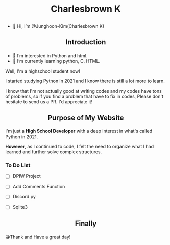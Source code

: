 # <p align="center">Charlesbrown K</p>
- 👋 Hi, I’m @Junghoon-Kim(Charlesbrown K)

## <p align="center">Introduction</p>
- 👀 I’m interested in Python and html.
- 🌱 I’m currently learning python, C, HTML.

Well, I'm a highschool student now!

I started studying Python in 2021 and I know there is still a lot more to learn.

I know that I'm not actually good at writing codes and my codes have tons of problems, so if you find a problem that have to fix in codes, Please don't hesitate to send us a PR. I'd appreciate it!

## <p align="center">Purpose of My Website</p>
I'm just a **High School Developer** with a deep interest in what's called Python in 2021.

**However**, as I continued to code, I felt the need to organize what I had learned and further solve complex structures.

### To Do List
- [ ] DPIW Project

- [ ] Add Comments Function

- [ ] Discord.py

- [ ] Sqlite3

## <p align="center">Finally</p>

😀Thank and Have a great day!
